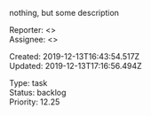 
nothing, but some description

Reporter:  <>  
Assignee:  <>

Created: 2019-12-13T16:43:54.517Z  
Updated: 2019-12-13T17:16:56.494Z

Type: task  
Status: backlog  
Priority: 12.25
